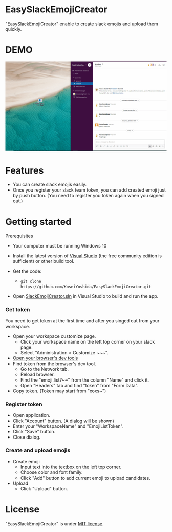 # EasySlackEmojiCreator

"EasySlackEmojiCreator" enable to create slack emojis and upload them quickly.



# DEMO

![demo](.\README_resources\demo.gif)



# Features

* You can create slack emojis easily.
* Once you register your slack team token, you can add created emoji just by push button. (You need to register you token again when you signed out.)



# Getting started

Prerequisites

* Your computer must be running Windows 10

* Install the latest version of [Visual Studio](https://developer.microsoft.com/en-us/windows/downloads) (the free community edition is sufficient) or other build tool.

* Get the code:

  * ```
    git clone https://github.com/KoseiYoshida/EasySlackEmojiCreator.git
    ```

* Open [SlackEmojiCreator.sln](https://github.com/KoseiYoshida/EasySlackEmojiCreator/blob/master/SlackEmojiCreator.sln) in Visual Studio to build and run the app.

### Get token  

You need to get token at the first time and after you singed out from your workspace.

* Open your workspace customize page.
  * Click your workspace name on the left top corner on your slack page.
  * Select "Administration > Customize ~~~".
* [Open your browser's dev tools](http://webmasters.stackexchange.com/a/77337)
* Find token from the browser's dev tool.
  * Go to the Network tab.
  * Reload browser.
  * Find the "emoji.list?~~" from the column "Name" and click it.
  * Open "Headers" tab and find "token" from "Form Data".
* Copy token. (Token may start from "xoxs~")

### Register token  

* Open application.
* Click "Account" button. (A dialog will be shown)
* Enter your "WorkspaceName" and "EmojiListToken".
* Click "Save" button.
* Close dialog.

### Create and upload emojis  

* Create emoji
  * Input text into the textbox on the left top corner.
  * Choose color and font family.
  * Click "Add" button to add current emoji to upload candidates.
* Upload
  * Click "Upload" button.



# License
"EasySlackEmojiCreator" is under [MIT license](https://en.wikipedia.org/wiki/MIT_License).
